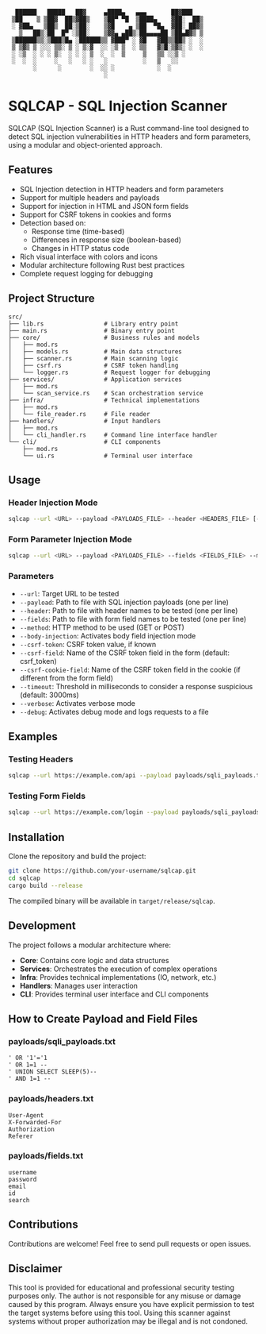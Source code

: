 ```
  ██████   █████   ██▓     ▄████▄   ▄▄▄       ██▓███  
 ▒██    ▒ ▒██▓  ██▒▓██▒    ▒██▀ ▀█  ▒████▄    ▓██░  ██▒
 ░ ▓██▄   ▒██▒  ██░▒██░    ▒▓█    ▄ ▒██  ▀█▄  ▓██░ ██▓▒
   ▒   ██▒░██  █▀ ░▒██░    ▒▓▓▄ ▄██▒░██▄▄▄▄██ ▒██▄█▓▒ ▒
 ▒██████▒▒░▒███▒█▄ ░██████▒▒ ▓███▀ ░ ▓█   ▓██▒▒██▒ ░  ░
 ▒ ▒▓▒ ▒ ░░░ ▒▒░ ▒ ░ ▒░▓  ░░ ░▒ ▒  ░ ▒▒   ▓▒█░▒▓▒░ ░  ░
 ░ ░▒  ░ ░ ░ ▒░  ░ ░ ░ ▒  ░  ░  ▒     ▒   ▒▒ ░░▒ ░     
 ░  ░  ░     ░   ░   ░ ░   ░          ░   ▒   ░░       
       ░      ░        ░  ░░ ░            ░  ░         
                           ░                           
```

# SQLCAP - SQL Injection Scanner

SQLCAP (SQL Injection Scanner) is a Rust command-line tool designed to detect SQL injection vulnerabilities in HTTP headers and form parameters, using a modular and object-oriented approach.

## Features

- SQL Injection detection in HTTP headers and form parameters
- Support for multiple headers and payloads
- Support for injection in HTML and JSON form fields
- Support for CSRF tokens in cookies and forms
- Detection based on:
  - Response time (time-based)
  - Differences in response size (boolean-based)
  - Changes in HTTP status code
- Rich visual interface with colors and icons
- Modular architecture following Rust best practices
- Complete request logging for debugging

## Project Structure

```
src/
├── lib.rs                 # Library entry point
├── main.rs                # Binary entry point
├── core/                  # Business rules and models
│   ├── mod.rs
│   ├── models.rs          # Main data structures
│   ├── scanner.rs         # Main scanning logic
│   ├── csrf.rs            # CSRF token handling
│   └── logger.rs          # Request logger for debugging
├── services/              # Application services
│   ├── mod.rs
│   └── scan_service.rs    # Scan orchestration service
├── infra/                 # Technical implementations
│   ├── mod.rs
│   └── file_reader.rs     # File reader
├── handlers/              # Input handlers
│   ├── mod.rs
│   └── cli_handler.rs     # Command line interface handler
└── cli/                   # CLI components
    ├── mod.rs
    └── ui.rs              # Terminal user interface
```

## Usage

### Header Injection Mode

```bash
sqlcap --url <URL> --payload <PAYLOADS_FILE> --header <HEADERS_FILE> [--timeout <MS>] [--verbose] [--debug]
```

### Form Parameter Injection Mode

```bash
sqlcap --url <URL> --payload <PAYLOADS_FILE> --fields <FIELDS_FILE> --method POST --body-injection [--csrf-token <TOKEN>] [--csrf-field <FIELD>] [--csrf-cookie-field <COOKIE_FIELD>] [--debug]
```

### Parameters

- `--url`: Target URL to be tested
- `--payload`: Path to file with SQL injection payloads (one per line)
- `--header`: Path to file with header names to be tested (one per line)
- `--fields`: Path to file with form field names to be tested (one per line)
- `--method`: HTTP method to be used (GET or POST)
- `--body-injection`: Activates body field injection mode
- `--csrf-token`: CSRF token value, if known
- `--csrf-field`: Name of the CSRF token field in the form (default: csrf_token)
- `--csrf-cookie-field`: Name of the CSRF token field in the cookie (if different from the form field)
- `--timeout`: Threshold in milliseconds to consider a response suspicious (default: 3000ms)
- `--verbose`: Activates verbose mode
- `--debug`: Activates debug mode and logs requests to a file

## Examples

### Testing Headers

```bash
sqlcap --url https://example.com/api --payload payloads/sqli_payloads.txt --header payloads/headers.txt --verbose
```

### Testing Form Fields

```bash
sqlcap --url https://example.com/login --payload payloads/sqli_payloads.txt --fields payloads/fields.txt --method POST --body-injection --csrf-token "token123" --csrf-field "csrf_token" --csrf-cookie-field "CSRF_COOKIE" --debug
```

## Installation

Clone the repository and build the project:

```bash
git clone https://github.com/your-username/sqlcap.git
cd sqlcap
cargo build --release
```

The compiled binary will be available in `target/release/sqlcap`.

## Development

The project follows a modular architecture where:

- **Core**: Contains core logic and data structures
- **Services**: Orchestrates the execution of complex operations
- **Infra**: Provides technical implementations (IO, network, etc.)
- **Handlers**: Manages user interaction
- **CLI**: Provides terminal user interface and CLI components

## How to Create Payload and Field Files

### payloads/sqli_payloads.txt
```
' OR '1'='1
' OR 1=1 -- 
' UNION SELECT SLEEP(5)--
' AND 1=1 --
```

### payloads/headers.txt
```
User-Agent
X-Forwarded-For
Authorization
Referer
```

### payloads/fields.txt
```
username
password
email
id
search
```

## Contributions

Contributions are welcome! Feel free to send pull requests or open issues.

## Disclaimer

This tool is provided for educational and professional security testing purposes only. The author is not responsible for any misuse or damage caused by this program. Always ensure you have explicit permission to test the target systems before using this tool. Using this scanner against systems without proper authorization may be illegal and is not condoned. 